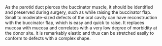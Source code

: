 As the parotid duct pierces the buccinator muscle, it should be identified and preserved during surgery, such as while raising the buccinator flap. Small to moderate-sized defects of the oral cavity can have reconstruction with the buccinator flap, which is easy and quick to raise. It replaces mucosa with mucosa and correlates with a very low degree of morbidity at the donor site. It is remarkably elastic and thus can be stretched easily to conform to defects with a complex shape.